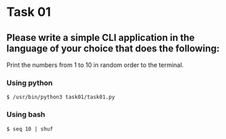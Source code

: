 # Task 01

## Please write a simple CLI application in the language of your choice that does the following:

Print the numbers from 1 to 10 in random order to the terminal.

### Using python
```$ /usr/bin/python3 task01/task01.py```

### Using bash
```$ seq 10 | shuf```
